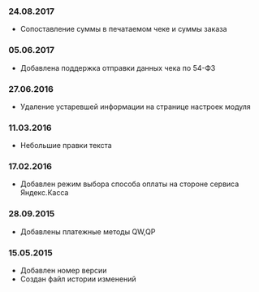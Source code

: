 ### 24.08.2017
* Сопоставление суммы в печатаемом чеке и суммы заказа

### 05.06.2017
* Добавлена поддержка отправки данных чека по 54-ФЗ

### 27.06.2016
* Удаление устаревшей информации на странице настроек модуля

### 11.03.2016
* Небольшие правки текста

### 17.02.2016
* Добавлен режим выбора способа оплаты на стороне сервиса Яндекс.Касса

### 28.09.2015
* Добавлены платежные методы QW,QP

### 15.05.2015
* Добавлен номер версии
* Создан файл истории изменений
